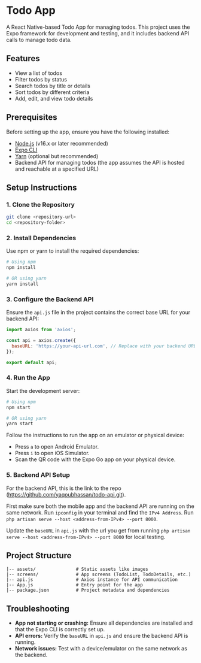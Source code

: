 # Todo App

A React Native-based Todo App for managing todos. This project uses the Expo framework for development and testing, and it includes backend API calls to manage todo data.

## Features

- View a list of todos
- Filter todos by status
- Search todos by title or details
- Sort todos by different criteria
- Add, edit, and view todo details

## Prerequisites

Before setting up the app, ensure you have the following installed:

- [Node.js](https://nodejs.org/) (v16.x or later recommended)
- [Expo CLI](https://docs.expo.dev/get-started/installation/)
- [Yarn](https://classic.yarnpkg.com/en/docs/install/) (optional but recommended)
- Backend API for managing todos (the app assumes the API is hosted and reachable at a specified URL)

## Setup Instructions

### 1. Clone the Repository

```bash
git clone <repository-url>
cd <repository-folder>
```

### 2. Install Dependencies

Use npm or yarn to install the required dependencies:

```bash
# Using npm
npm install

# OR using yarn
yarn install
```

### 3. Configure the Backend API

Ensure the `api.js` file in the project contains the correct base URL for your backend API:

```javascript
import axios from 'axios';

const api = axios.create({
  baseURL: 'https://your-api-url.com', // Replace with your backend URL
});

export default api;
```

### 4. Run the App

Start the development server:

```bash
# Using npm
npm start

# OR using yarn
yarn start
```

Follow the instructions to run the app on an emulator or physical device:

- Press `a` to open Android Emulator.
- Press `i` to open iOS Simulator.
- Scan the QR code with the Expo Go app on your physical device.

### 5. Backend API Setup

For the backend API, this is the link to the repo (https://github.com/yaqoubhassan/todo-api.git).

First make sure both the mobile app and the backend API are running on the same network.
Run `ipconfig` in your terminal and find the `IPv4 Address`. Run `php artisan serve --host <address-from-IPv4> --port 8000`.

Update the `baseURL` in `api.js` with the url you get from running `php artisan serve --host <address-from-IPv4> --port 8000` for local testing.

## Project Structure

```
|-- assets/               # Static assets like images
|-- screens/              # App screens (TodoList, TodoDetails, etc.)
|-- api.js                # Axios instance for API communication
|-- App.js                # Entry point for the app
|-- package.json          # Project metadata and dependencies
```

## Troubleshooting

- **App not starting or crashing:** Ensure all dependencies are installed and that the Expo CLI is correctly set up.
- **API errors:** Verify the `baseURL` in `api.js` and ensure the backend API is running.
- **Network issues:** Test with a device/emulator on the same network as the backend.
